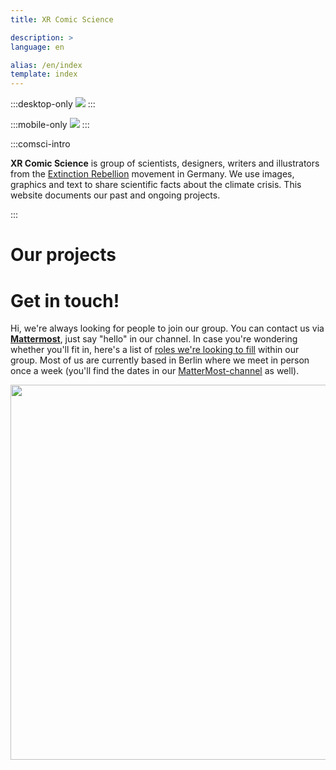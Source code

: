 ```yaml
---
title: XR Comic Science

description: >
language: en

alias: /en/index
template: index
---
```


:::desktop-only
![](/static/images/comsci-header.svg)
:::

:::mobile-only
![](/static/images/comsci-header-mobile.svg)
:::

:::comsci-intro

**XR Comic Science** is group of scientists, designers, writers and illustrators from the [Extinction Rebellion](https://extinctionrebellion.de) movement in Germany. We use images, graphics and text to share scientific facts about the climate crisis. This website documents our past and ongoing projects.

:::

# Our projects

<!-- @template "projects" -->


# Get in touch!


Hi, we're always looking for people to join our group. You can contact us via [**Mattermost**](https://organise.earth/xrdeutschland/channels/comic_science), just say "hello" in our channel. In case you're wondering whether you'll fit in, here's a list of [roles we're looking to fill](https://share.nuclino.com/p/Open-Roles-uqyxIGnNvMnL_UZCewBh2Z) within our group. Most of us are currently based in Berlin where we meet in person once a week (you'll find the dates in our [MatterMost-channel](https://organise.earth/xrdeutschland/channels/comic_science) as well).

<p style="text-align: center;">
<img src="/static/images/tippingpoints-comic-2.png" style="width:600px;margin-bottom: 5em" /></p>